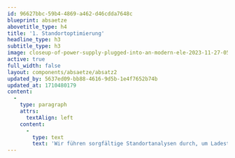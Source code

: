 ```yaml
---
id: 96627bbc-59b4-4869-a462-d46cdda7648c
blueprint: absaetze
abovetitle_type: h4
title: '1. Standortoptimierung'
headline_type: h3
subtitle_type: h3
image: closeup-of-power-supply-plugged-into-an-modern-ele-2023-11-27-05-18-16-utc.jpg
active: true
full_width: false
layout: components/absaetze/absatz2
updated_by: 5637ed09-bb88-4616-9d5b-1e4f7652b74b
updated_at: 1710480179
content:
  -
    type: paragraph
    attrs:
      textAlign: left
    content:
      -
        type: text
        text: 'Wir führen sorgfältige Standortanalysen durch, um Ladestationen optimal zu platzieren. Dabei berücksichtigen wir die Bedürfnisse von Gewerbebetrieben und Privatnutzern, um eine effiziente und praktische Nutzung zu gewährleisten.'
---
```

